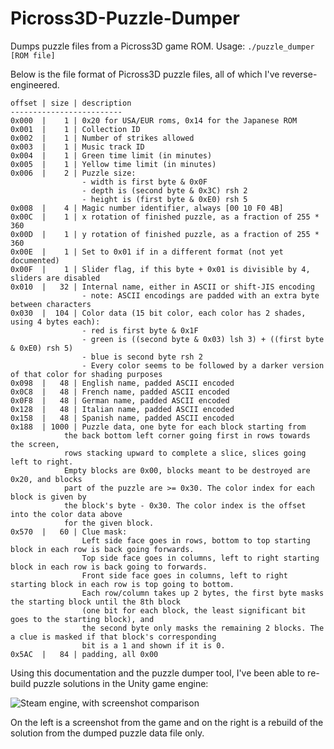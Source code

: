 
# Picross3D-Puzzle-Dumper
Dumps puzzle files from a Picross3D game ROM.
Usage: `./puzzle_dumper [ROM file]`

Below is the file format of Picross3D puzzle files, all of which I've reverse-engineered.

    offset | size | description
    -------------------------
    0x000  |    1 | 0x20 for USA/EUR roms, 0x14 for the Japanese ROM
    0x001  |    1 | Collection ID
    0x002  |    1 | Number of strikes allowed
    0x003  |    1 | Music track ID
    0x004  |    1 | Green time limit (in minutes)
    0x005  |    1 | Yellow time limit (in minutes)
    0x006  |    2 | Puzzle size:
    				- width is first byte & 0x0F
    				- depth is (second byte & 0x3C) rsh 2
    				- height is (first byte & 0xE0) rsh 5
    0x008  |    4 | Magic number identifier, always [00 10 F0 4B]
    0x00C  |    1 | x rotation of finished puzzle, as a fraction of 255 * 360
    0x00D  |    1 | y rotation of finished puzzle, as a fraction of 255 * 360
    0x00E  |    1 | Set to 0x01 if in a different format (not yet documented)
    0x00F  |    1 | Slider flag, if this byte + 0x01 is divisible by 4, sliders are disabled
    0x010  |   32 | Internal name, either in ASCII or shift-JIS encoding
	    			- note: ASCII encodings are padded with an extra byte between characters
    0x030  |  104 | Color data (15 bit color, each color has 2 shades, using 4 bytes each):
    				- red is first byte & 0x1F
    				- green is ((second byte & 0x03) lsh 3) + ((first byte & 0xE0) rsh 5)
    				- blue is second byte rsh 2
	    			- Every color seems to be followed by a darker version of that color for shading purposes
    0x098  |   48 | English name, padded ASCII encoded
    0x0C8  |   48 | French name, padded ASCII encoded
    0x0F8  |   48 | German name, padded ASCII encoded
    0x128  |   48 | Italian name, padded ASCII encoded
    0x158  |   48 | Spanish name, padded ASCII encoded
    0x188  | 1000 | Puzzle data, one byte for each block starting from
    			the back bottom left corner going first in rows towards the screen,
    			rows stacking upward to complete a slice, slices going left to right.
    			Empty blocks are 0x00, blocks meant to be destroyed are 0x20, and blocks
    			part of the puzzle are >= 0x30. The color index for each block is given by
    			the block's byte - 0x30. The color index is the offset into the color data above
    			for the given block.
    0x570  |   60 | Clue mask:
    				Left side face goes in rows, bottom to top starting block in each row is back going forwards.
    				Top side face goes in columns, left to right starting block in each row is back going to forwards.
    				Front side face goes in columns, left to right starting block in each row is top going to bottom.
    				Each row/column takes up 2 bytes, the first byte masks the starting block until the 8th block
    				(one bit for each block, the least significant bit goes to the starting block), and
    				the second byte only masks the remaining 2 blocks. The a clue is masked if that block's corresponding
    				bit is a 1 and shown if it is 0.
    0x5AC  |   84 | padding, all 0x00  

Using this documentation and the puzzle dumper tool, I've been able to re-build puzzle solutions in the Unity game engine:

![Steam engine, with screenshot comparison](https://lh3.googleusercontent.com/pw/AL9nZEVQ2MpOrkRRhBjg71zjkjhud8HEBh22FxIsvwvNJz6FWn8EuWtHompFkFFtmhtLrx6JvO8EHH1kyPucXmpOV7iBws9zvj_BfcbNRPRAubEmA8YrdBsmYW_kdLVUCkE5p3Fqqdq5YYOXSfQ9H198Ps0=w1189-h840-no)

On the left is a screenshot from the game and on the right is a rebuild of the solution from the dumped puzzle data file only.
 

